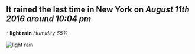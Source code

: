## It rained the last time in New York on *August 11th 2016 around 10:04 pm*
💧  **light rain** *Humidity 65%*

![light rain](http://openweathermap.org/img/w/10n.png)
